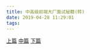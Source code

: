 ```yaml
---
title: 中高级前端大厂面试秘籍(转)
date: 2019-04-28 11:29:01
tags:
---
```


[上篇](https://juejin.im/post/5c64d15d6fb9a049d37f9c20)
[中篇](https://juejin.im/post/5c92f499f265da612647b754)
[下篇](https://segmentfault.com/a/1190000018995802)
